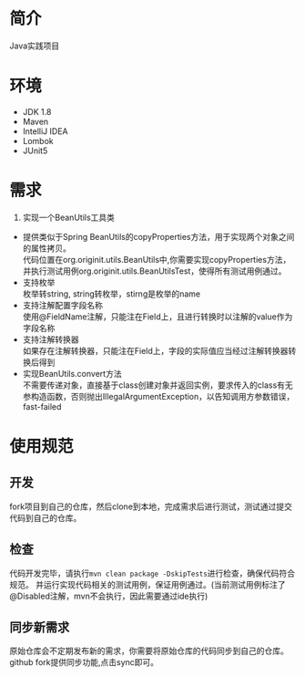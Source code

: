 # 简介
Java实践项目
# 环境
- JDK 1.8
- Maven
- IntelliJ IDEA
- Lombok
- JUnit5
# 需求
1. 实现一个BeanUtils工具类
- 提供类似于Spring BeanUtils的copyProperties方法，用于实现两个对象之间的属性拷贝。  
  代码位置在org.originit.utils.BeanUtils中,你需要实现copyProperties方法，
  并执行测试用例org.originit.utils.BeanUtilsTest，使得所有测试用例通过。
- 支持枚举  
枚举转string, string转枚举，stirng是枚举的name
- 支持注解配置字段名称  
使用@FieldName注解，只能注在Field上，且进行转换时以注解的value作为字段名称
- 支持注解转换器  
如果存在注解转换器，只能注在Field上，字段的实际值应当经过注解转换器转换后得到
- 实现BeanUtils.convert方法  
不需要传递对象，直接基于class创建对象并返回实例，要求传入的class有无参构造函数，否则抛出IllegalArgumentException，以告知调用方参数错误，fast-failed
# 使用规范

## 开发

fork项目到自己的仓库，然后clone到本地，完成需求后进行测试，测试通过提交代码到自己的仓库。

## 检查

代码开发完毕，请执行`mvn clean package -DskipTests`进行检查，确保代码符合规范。
并运行实现代码相关的测试用例，保证用例通过。(当前测试用例标注了@Disabled注解，mvn不会执行，因此需要通过ide执行)

## 同步新需求

原始仓库会不定期发布新的需求，你需要将原始仓库的代码同步到自己的仓库。github fork提供同步功能,点击sync即可。
